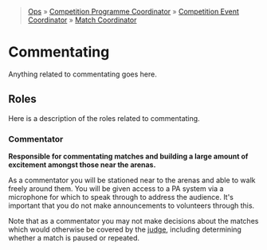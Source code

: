 > [Ops](https://bitbucket.org/srobo/ops-manual/wiki/Home) » [Competition Programme Coordinator](https://bitbucket.org/rspanton/sr-comp-programme/wiki/Home) » [Competition Event Coordinator](https://bitbucket.org/rspanton/sr-event-coord/wiki/Home) » [Match Coordinator](https://github.com/thomasleese/sr-match-coordinator/wiki)

# Commentating

Anything related to commentating goes here.

## Roles

Here is a description of the roles related to commentating.

### Commentator

**Responsible for commentating matches and building a large amount of excitement amongst those near the arenas.**

As a commentator you will be stationed near to the arenas and able to walk freely around them. You will be given access to a PA system via a microphone for which to speak through to address the audience. It's important that you do not make announcements to volunteers through this.

Note that as a commentator you may not make decisions about the matches which would otherwise be covered by the [judge](Judging#Judge), including determining whether a match is paused or repeated.